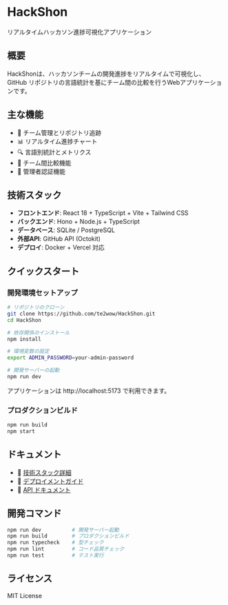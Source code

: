 # HackShon

リアルタイムハッカソン進捗可視化アプリケーション

## 概要
HackShonは、ハッカソンチームの開発進捗をリアルタイムで可視化し、GitHub リポジトリの言語統計を基にチーム間の比較を行うWebアプリケーションです。

## 主な機能
- 🏁 チーム管理とリポジトリ追跡
- 📊 リアルタイム進捗チャート
- 🔍 言語別統計とメトリクス
- 👥 チーム間比較機能
- 🔐 管理者認証機能

## 技術スタック
- **フロントエンド**: React 18 + TypeScript + Vite + Tailwind CSS
- **バックエンド**: Hono + Node.js + TypeScript
- **データベース**: SQLite / PostgreSQL
- **外部API**: GitHub API (Octokit)
- **デプロイ**: Docker + Vercel 対応

## クイックスタート

### 開発環境セットアップ
```bash
# リポジトリのクローン
git clone https://github.com/te2wow/HackShon.git
cd HackShon

# 依存関係のインストール
npm install

# 環境変数の設定
export ADMIN_PASSWORD=your-admin-password

# 開発サーバーの起動
npm run dev
```

アプリケーションは http://localhost:5173 で利用できます。

### プロダクションビルド
```bash
npm run build
npm start
```

## ドキュメント
- 📖 [技術スタック詳細](./TECH_STACK.md)
- 🚀 [デプロイメントガイド](./DEPLOYMENT.md)
- 📡 [API ドキュメント](./API_DOCUMENTATION.md)

## 開発コマンド
```bash
npm run dev          # 開発サーバー起動
npm run build        # プロダクションビルド
npm run typecheck    # 型チェック
npm run lint         # コード品質チェック
npm run test         # テスト実行
```

## ライセンス
MIT License